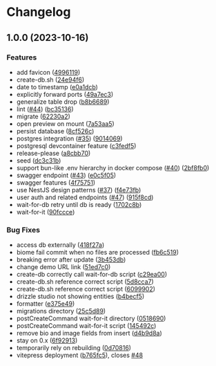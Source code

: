 # Changelog

## 1.0.0 (2023-10-16)


### Features

* add favicon ([4996119](https://github.com/agnyz/elysia-realworld-example-app/commit/49961196d1d034eb16ab3ae75371eb4587281636))
* create-db.sh ([24e94f6](https://github.com/agnyz/elysia-realworld-example-app/commit/24e94f6a4221f6acf96208dc1cce401425e738fe))
* date to timestamp ([e0a1dcb](https://github.com/agnyz/elysia-realworld-example-app/commit/e0a1dcb1fc70b5f75323f002be8aced2c7c702a8))
* explicitly forward ports ([49a7ec3](https://github.com/agnyz/elysia-realworld-example-app/commit/49a7ec366f69fa036b864256114ac82ab9fd45b9))
* generalize table drop ([b8b6689](https://github.com/agnyz/elysia-realworld-example-app/commit/b8b668939cc684f70a70a11c1ed78ce6283da7fa))
* lint ([#44](https://github.com/agnyz/elysia-realworld-example-app/issues/44)) ([bc35136](https://github.com/agnyz/elysia-realworld-example-app/commit/bc351361d1899d18fb5cafce4bf2a5258de876d1))
* migrate ([62230a2](https://github.com/agnyz/elysia-realworld-example-app/commit/62230a264fb5b9aaf6d6318ea2c2da857ded07e6))
* open preview on mount ([7a53aa5](https://github.com/agnyz/elysia-realworld-example-app/commit/7a53aa5b2f06c94a070eea257fefdb90001c3924))
* persist database ([8cf526c](https://github.com/agnyz/elysia-realworld-example-app/commit/8cf526c43dd8b92ac791aacc3b81f3e8160129a6))
* postgres integration ([#35](https://github.com/agnyz/elysia-realworld-example-app/issues/35)) ([9014069](https://github.com/agnyz/elysia-realworld-example-app/commit/90140694a709265205cc2303001c5c15a70ca6e2))
* postgresql devcontainer feature ([c3fedf5](https://github.com/agnyz/elysia-realworld-example-app/commit/c3fedf56c270c7c4c9184aa5d6a963f7506f5886))
* release-please ([a8cbb70](https://github.com/agnyz/elysia-realworld-example-app/commit/a8cbb703a8b0505809d2536ab0d32eb285e67a36))
* seed ([dc3c31b](https://github.com/agnyz/elysia-realworld-example-app/commit/dc3c31bd2bfb3d3068ae3c2a9d326b271cd31de9))
* support bun-like .env hierarchy in docker compose ([#40](https://github.com/agnyz/elysia-realworld-example-app/issues/40)) ([2bf8fb0](https://github.com/agnyz/elysia-realworld-example-app/commit/2bf8fb037e5dbbb58699eaa82e4c167a7f01183c))
* swagger endpoint ([#43](https://github.com/agnyz/elysia-realworld-example-app/issues/43)) ([e0c5f05](https://github.com/agnyz/elysia-realworld-example-app/commit/e0c5f05001e8ca167e64becbdab7a653ac3f5544))
* swagger features ([4f75751](https://github.com/agnyz/elysia-realworld-example-app/commit/4f7575128d3652cf1efe65f0cb376c2ac56420b4))
* use NestJS design patterns ([#37](https://github.com/agnyz/elysia-realworld-example-app/issues/37)) ([f4e73fb](https://github.com/agnyz/elysia-realworld-example-app/commit/f4e73fb36247db80142fdcb27a5d7e50af83e3e4))
* user auth and related endpoints ([#47](https://github.com/agnyz/elysia-realworld-example-app/issues/47)) ([915f8cd](https://github.com/agnyz/elysia-realworld-example-app/commit/915f8cd8f5ed11383c8271e177257fa2f7fc6791))
* wait-for-db retry until db is ready ([1702c8b](https://github.com/agnyz/elysia-realworld-example-app/commit/1702c8b9ab84f2ed598a943f6cd9ccc256d19e51))
* wait-for-it ([90fccce](https://github.com/agnyz/elysia-realworld-example-app/commit/90fccce94b26ada6e152e7fe717686822a850fbe))


### Bug Fixes

* access db externally ([418f27a](https://github.com/agnyz/elysia-realworld-example-app/commit/418f27a354d35abd2aa35723bb6a20b6744e1cca))
* biome fail commit when no files are processed ([fb6c519](https://github.com/agnyz/elysia-realworld-example-app/commit/fb6c519e1b99dd3789570f956c4ed8dd1f2c5897))
* breaking error after update ([3b453db](https://github.com/agnyz/elysia-realworld-example-app/commit/3b453dbf26dc1a72108de00d1731e195754f7be5))
* change demo URL link ([51ed7c0](https://github.com/agnyz/elysia-realworld-example-app/commit/51ed7c0456397c452a3a4ff67d7e343c8da419eb))
* create-db correctly call wait-for-db script ([c29ea00](https://github.com/agnyz/elysia-realworld-example-app/commit/c29ea00a540410a2e3cc2278b8c36a9fcdce47b5))
* create-db.sh reference correct script ([5d8cca7](https://github.com/agnyz/elysia-realworld-example-app/commit/5d8cca74a70d3bcd51bf23f2458a2342400b495b))
* create-db.sh reference correct script ([6099902](https://github.com/agnyz/elysia-realworld-example-app/commit/6099902fd7f89c3f1abdab87cafe7e439094e4f5))
* drizzle studio not showing entities ([b4becf5](https://github.com/agnyz/elysia-realworld-example-app/commit/b4becf5618d088a6ff359f352c2d5af8bbde7e1c))
* formatter ([e375e49](https://github.com/agnyz/elysia-realworld-example-app/commit/e375e49c56a58a4ce2d9c62483b1289d7fc5e1f4))
* migrations directory ([25c5d89](https://github.com/agnyz/elysia-realworld-example-app/commit/25c5d89131960b030b7eeeb75dcd28557949024c))
* postCreateCommand wait-for-it directory ([0518690](https://github.com/agnyz/elysia-realworld-example-app/commit/0518690ecc659bd8ff6410c6016eaf0103c0f248))
* postCreateCommand wait-for-it script ([145492c](https://github.com/agnyz/elysia-realworld-example-app/commit/145492c4416204c6bb5cf94f60969575ff190278))
* remove bio and image fields from insert ([d4b9d8a](https://github.com/agnyz/elysia-realworld-example-app/commit/d4b9d8ab99e7afb1f3e786febc4895ffa55dbdd5))
* stay on 0.x ([6f92913](https://github.com/agnyz/elysia-realworld-example-app/commit/6f92913450f801a882ae4393c3c6f938db1f3c52))
* temporarily rely on rebuilding ([0d70816](https://github.com/agnyz/elysia-realworld-example-app/commit/0d7081642f486041ed6e55885640bdf95fe56ffb))
* vitepress deployment ([b765fc5](https://github.com/agnyz/elysia-realworld-example-app/commit/b765fc56105c48a3b927064d14d8c9647c9e32f3)), closes [#48](https://github.com/agnyz/elysia-realworld-example-app/issues/48)
